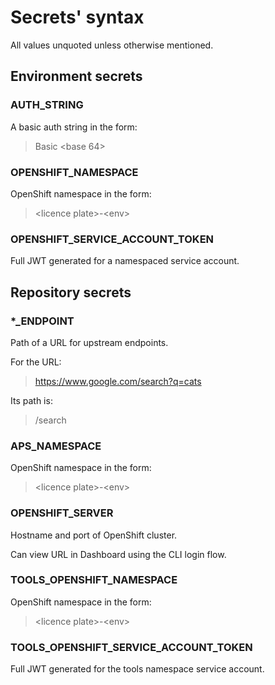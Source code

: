 # Secrets' syntax

All values unquoted unless otherwise mentioned.

## Environment secrets

### AUTH_STRING

A basic auth string in the form:

> Basic \<base 64\>

### OPENSHIFT_NAMESPACE

OpenShift namespace in the form:

> \<licence plate\>-\<env\>

### OPENSHIFT_SERVICE_ACCOUNT_TOKEN

Full JWT generated for a namespaced service account.

## Repository secrets

### \*_ENDPOINT

Path of a URL for upstream endpoints.

For the URL:

> https://www.google.com/search?q=cats

Its path is:

> /search

### APS_NAMESPACE

OpenShift namespace in the form:

> \<licence plate\>-\<env\>

### OPENSHIFT_SERVER

Hostname and port of OpenShift cluster.

Can view URL in Dashboard using the CLI login flow.

### TOOLS_OPENSHIFT_NAMESPACE

OpenShift namespace in the form:

> \<licence plate\>-\<env\>

### TOOLS_OPENSHIFT_SERVICE_ACCOUNT_TOKEN

Full JWT generated for the tools namespace service account.

